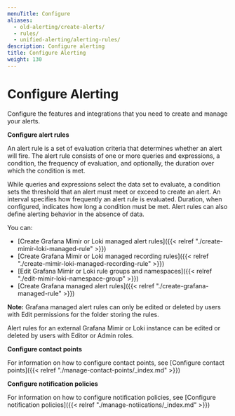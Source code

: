 ```yaml
---
menuTitle: Configure
aliases:
  - old-alerting/create-alerts/
  - rules/
  - unified-alerting/alerting-rules/
description: Configure alerting
title: Configure Alerting
weight: 130
---
```


# Configure Alerting

Configure the features and integrations that you need to create and manage your alerts.

**Configure alert rules**

An alert rule is a set of evaluation criteria that determines whether an alert will fire. The alert rule consists of one or more queries and expressions, a condition, the frequency of evaluation, and optionally, the duration over which the condition is met.

While queries and expressions select the data set to evaluate, a condition sets the threshold that an alert must meet or exceed to create an alert. An interval specifies how frequently an alert rule is evaluated. Duration, when configured, indicates how long a condition must be met. Alert rules can also define alerting behavior in the absence of data.

You can:

- [Create Grafana Mimir or Loki managed alert rules]({{< relref "./create-mimir-loki-managed-rule" >}})
- [Create Grafana Mimir or Loki managed recording rules]({{< relref "./create-mimir-loki-managed-recording-rule" >}})
- [Edit Grafana Mimir or Loki rule groups and namespaces]({{< relref "./edit-mimir-loki-namespace-group" >}})
- [Create Grafana managed alert rules]({{< relref "./create-grafana-managed-rule" >}})

**Note:**
Grafana managed alert rules can only be edited or deleted by users with Edit permissions for the folder storing the rules.

Alert rules for an external Grafana Mimir or Loki instance can be edited or deleted by users with Editor or Admin roles.

**Configure contact points**

For information on how to configure contact points, see [Configure contact points]({{< relref "./manage-contact-points/_index.md" >}})

**Configure notification policies**

For information on how to configure notification policies, see [Configure notification policies]({{< relref "./manage-notiications/_index.md" >}})
